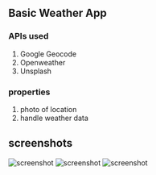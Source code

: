 ## Basic Weather App 

### APIs used

1. Google Geocode
2. Openweather
3. Unsplash 

### properties

1. photo of location
2. handle weather data 

## screenshots

![screenshot](https://github.com/serhatgurkan/csskeylogger/raw/master/assets/screenshots/s1.png)
![screenshot](https://github.com/serhatgurkan/csskeylogger/raw/master/assets/screenshots/s2.png)
![screenshot](https://github.com/serhatgurkan/csskeylogger/raw/master/assets/screenshots/s3.png)
